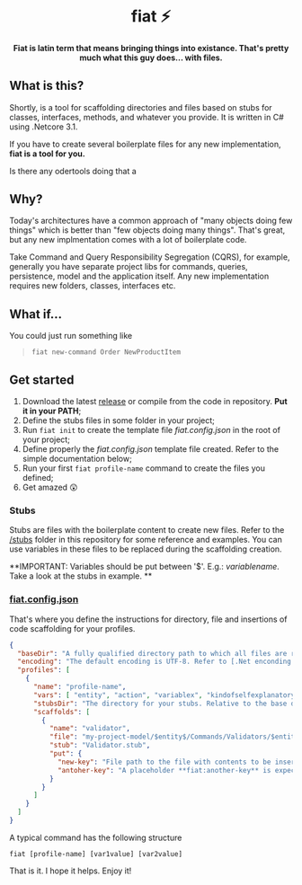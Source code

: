 # <h1 align="center">fiat ⚡</h1>
#### <p align="center">Fiat is latin term that means bringing things into existance. That's pretty much what this guy does... with files.</p>

## What is this?

Shortly, is a tool for scaffolding directories and files based on stubs for classes, interfaces, methods, and whatever you provide. It is written in C# using .Netcore 3.1.

If you have to create several boilerplate files for any new implementation, **fiat is a tool for you.**

Is there any odertools doing that a

## Why?

Today's architectures have a common approach of "many objects doing few things" which is better than "few objects doing many things". That's great, but any new implmentation comes with a lot of boilerplate code. 

Take Command and Query Responsibility Segregation (CQRS), for example, generally you have separate project libs for commands, queries, persistence, model and the application itself. Any new implementation requires new folders, classes, interfaces etc.

## What if...

You could just run something like

> `fiat new-command Order NewProductItem` 

## Get started

1. Download the latest [release](https://github.com/diegosiao/fiat/releases/tag/v0.0.1-beta) or compile from the code in repository. **Put it in your PATH**;
2. Define the stubs files in some folder in your project;
3. Run `fiat init` to create the template file *fiat.config.json* in the root of your project;
4. Define properly the *fiat.config.json* template file created. Refer to the simple documentation below;
5. Run your first `fiat profile-name` command to create the files you defined;
6. Get amazed 😲

### Stubs

Stubs are files with the boilerplate content to create new files. Refer to the [/stubs](https://github.com/diegosiao/fiat/tree/master/stubs) folder in this repository for some reference and examples. You can use variables in these files to be replaced during the scaffolding creation.

**IMPORTANT: Variables should be put between '$'. E.g.: $variablename$. Take a look at the stubs in example. **

### [fiat.config.json](https://github.com/diegosiao/fiat/blob/master/fiat.config.json)

That's where you define the instructions for directory, file and insertions of code scaffolding for your profiles.
```json
{
  "baseDir": "A fully qualified directory path to which all files are relative to",
  "encoding": "The default encoding is UTF-8. Refer to [.Net enconding names](https://docs.microsoft.com/en-us/dotnet/api/system.text.encoding?view=net-5.0#list-of-encodings) if you need to change that. ",
  "profiles": [
    {
      "name": "profile-name",
      "vars": [ "entity", "action", "variablex", "kindofselfexplanatory" ],
      "stubsDir": "The directory for your stubs. Relative to the base directory defined or a fully qualified path. E.g. stubs/commands",
      "scaffolds": [
        {
          "name": "validator",
          "file": "my-project-model/$entity$/Commands/Validators/$entity$$action$Validator.cs",
          "stub": "Validator.stub",
          "put": { 
            "new-key": "File path to the file with contents to be inserted. A placeholder **fiat:new-key** is expected in the target file/stub.",
            "antoher-key": "A placeholder **fiat:another-key** is expected in the target file/stub."
          }
        }
      ]
    }
  ]
}
```

A typical command has the following structure

`fiat [profile-name] [var1value] [var2value]`

That is it. I hope it helps. Enjoy it!
